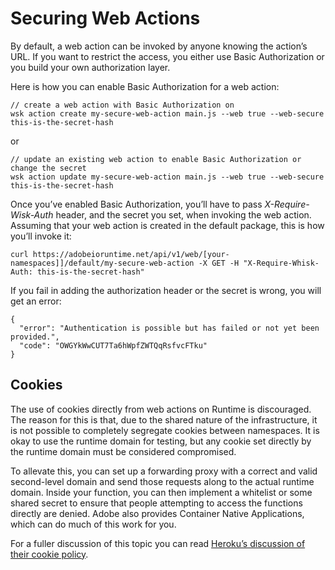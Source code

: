 # Securing Web Actions

By default, a web action can be invoked by anyone knowing the action&rsquo;s URL. If you want to restrict the access, you either use Basic Authorization or you build your own authorization layer.

Here is how you can enable Basic Authorization for a web action:
```
// create a web action with Basic Authorization on
wsk action create my-secure-web-action main.js --web true --web-secure this-is-the-secret-hash
```
or
```
// update an existing web action to enable Basic Authorization or change the secret
wsk action update my-secure-web-action main.js --web true --web-secure this-is-the-secret-hash
```

Once you&rsquo;ve enabled Basic Authorization, you&rsquo;ll have to pass *X-Require-Wisk-Auth* header, and the secret you set, when invoking the web action. Assuming that your web action is created in the default package, this is how you&rsquo;ll invoke it:
```
curl https://adobeioruntime.net/api/v1/web/[your-namespaces]]/default/my-secure-web-action -X GET -H "X-Require-Whisk-Auth: this-is-the-secret-hash"
```

If you fail in adding the authorization header or the secret is wrong, you will get an error:
```
{
  "error": "Authentication is possible but has failed or not yet been provided.",
  "code": "OWGYkWwCUT7Ta6hWpfZWTQqRsfvcFTku"
}
```

## Cookies

The use of cookies directly from web actions on Runtime is discouraged. The reason for this is that, due to the shared nature of the infrastructure, it is not possible to completely segregate cookies between namespaces. It is okay to use the runtime domain for testing, but any cookie set directly by the runtime domain must be considered compromised.

To allevate this, you can set up a forwarding proxy with a correct and valid second-level domain and send those requests along to the actual runtime domain. Inside your function, you can then implement a whitelist or some shared secret to ensure that people attempting to access the functions directly are denied. Adobe also provides Container Native Applications, which can do much of this work for you.

For a fuller discussion of this topic you can read [Heroku&rsquo;s discussion of their cookie policy](https://devcenter.heroku.com/articles/cookies-and-herokuapp-com).
